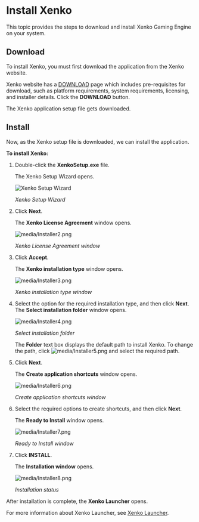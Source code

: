 
# Install Xenko

This topic provides the steps to download and install Xenko Gaming Engine on your system. 

## Download 

To install Xenko, you must first download the application from the Xenko website.

Xenko website has a [DOWNLOAD](http://xenko.com/download/) page which includes pre-requisites for download, such as platform requirements, system requirements, licensing, and installer details. Click the **DOWNLOAD** button.

The Xenko application setup file gets downloaded.


## Install 

Now, as the Xenko setup file is downloaded, we can install the application.

**To install Xenko:**

 1. Double-click the **XenkoSetup.exe** file. 
    
    The Xenko Setup Wizard opens.
	
	![Xenko Setup Wizard](media/InstallXenko_SetupWizard.png) 
    
	_Xenko Setup Wizard_

 2. Click **Next**.

    The **Xenko License Agreement** window opens.
	
    ![media/Installer2.png](media/InstallXenko_LicenseAgreement.png)
	
	_Xenko License Agreement window_

 3. Click **Accept**.

    The **Xenko installation type** window opens.
	
    ![media/Installer3.png](media/InstallXenko_InstallationType.png) 
    
	_Xenko installation type window_

 4. Select the option for the required installation type, and then click **Next**.
    The **Select installation folder** window opens.

    ![media/Installer4.png](media/InstallXenko_SelectInstallationFolder.png)
    
	_Select installation folder_

    The **Folder** text box displays the default path to install Xenko. To change the path, click ![media/Installer5.png](media/InstallXenko_Browse.png) and select the required path.

 5. Click **Next**.

    The **Create application shortcuts** window opens.
	
    ![media/Installer6.png](media/InstallXenko_CreateApplicationShortcuts.png)
    
	_Create application shortcuts window_

 6. Select the required options to create shortcuts, and then click **Next**.

    The **Ready to Install** window opens.

    ![media/Installer7.png](media/InstallXenko_ReadytoInstall.png) 
    
	_Ready to Install window_

 7. Click **INSTALL**.

    The **Installation window** opens.

    ![media/Installer8.png](media/InstallXenko_InstallationStatus.png) 
    
	_Installation status_

After installation is complete, the **Xenko Launcher** opens.

For more information about Xenko Launcher, see [Xenko Launcher](xenko-launcher/index.md).
